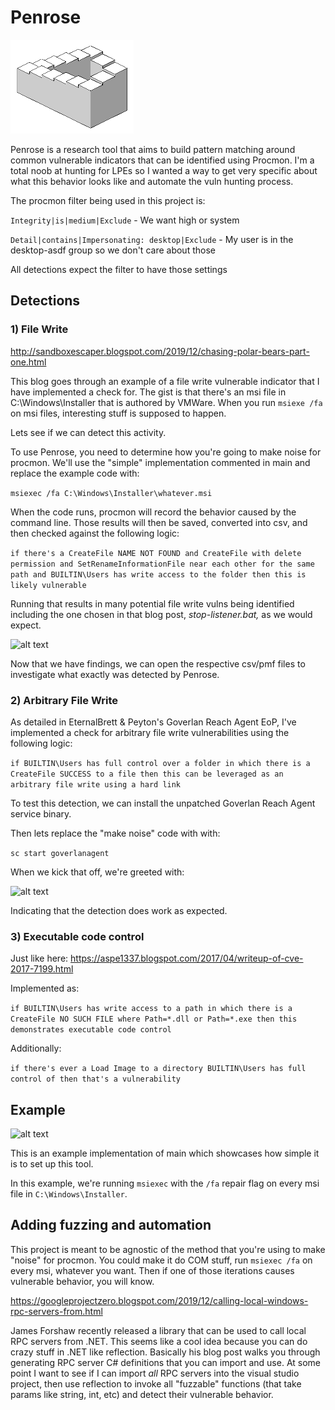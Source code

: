 

# Penrose 
![alt text](RPCExploit/penrose.png "Logo Title Text 1")

Penrose is a research tool that aims to build pattern matching around common vulnerable indicators that can be identified using Procmon. I'm a total noob at hunting for LPEs so I wanted a way to get very specific about what this behavior looks like and automate the vuln hunting process.

The procmon filter being used in this project is:

`Integrity|is|medium|Exclude` - We want high or system

`Detail|contains|Impersonating: desktop|Exclude` - My user is in the desktop-asdf group so we don't care about those

All detections expect the filter to have those settings

## Detections

### 1) File Write
http://sandboxescaper.blogspot.com/2019/12/chasing-polar-bears-part-one.html

This blog goes through an example of a file write vulnerable indicator that I have implemented a check for. The gist is that there's an msi file in C:\Windows\Installer that is authored by VMWare. When you run `msiexe /fa` on msi files, interesting stuff is supposed to happen.

Lets see if we can detect this activity.

To use Penrose, you need to determine how you're going to make noise for procmon. We'll use the "simple" implementation commented in main and replace the example code with:

`msiexec /fa C:\Windows\Installer\whatever.msi`

When the code runs, procmon will record the behavior caused by the command line. Those results will then be saved, converted into csv, and then checked against the following logic:

`if there's a CreateFile NAME NOT FOUND and CreateFile with delete permission and SetRenameInformationFile near each other for the same path and BUILTIN\Users has write access to the folder then this is likely vulnerable`

Running that results in many potential file write vulns being identified including the one chosen in that blog post, *stop-listener.bat,* as we would expect.

![alt text](fileModify.PNG "Title")

Now that we have findings, we can open the respective csv/pmf files to investigate what exactly was detected by Penrose.


### 2) Arbitrary File Write
As detailed in EternalBrett & Peyton's Goverlan Reach Agent EoP, I've implemented a check for arbitrary file write vulnerabilities using the following logic:

`if BUILTIN\Users has full control over a folder in which there is a CreateFile SUCCESS to a file then this can be leveraged as an arbitrary file write using a hard link`

To test this detection, we can install the unpatched Goverlan Reach Agent service binary.

Then lets replace the "make noise" code with  with:

`sc start goverlanagent`

When we kick that off, we're greeted with:

![alt text](arbitraryFileWrite.png "Title")

Indicating that the detection does work as expected.




### 3) Executable code control
Just like here: https://aspe1337.blogspot.com/2017/04/writeup-of-cve-2017-7199.html

Implemented as:

`if BUILTIN\Users has write access to a path in which there is a CreateFile NO SUCH FILE where Path=*.dll or Path=*.exe then this demonstrates executable code control`

Additionally:

`if there's ever a Load Image to a directory BUILTIN\Users has full control of then that's a vulnerability`

## Example
![alt text](mainExample.png "Title")

This is an example implementation of main which showcases how simple it is to set up this tool. 

In this example, we're running `msiexec` with the `/fa` repair flag on every msi file in `C:\Windows\Installer`.

## Adding fuzzing and automation
This project is meant to be agnostic of the method that you're using to make "noise" for procmon. You could make it do COM stuff, run `msiexec /fa` on every msi, whatever you want. Then if one of those iterations causes vulnerable behavior, you will know.

https://googleprojectzero.blogspot.com/2019/12/calling-local-windows-rpc-servers-from.html

James Forshaw recently released a library that can be used to call local RPC servers from .NET. This seems like a cool idea because you can do crazy stuff in .NET like reflection. Basically his blog post walks you through generating RPC server C# definitions that you can import and use. At some point I want to see if I can import _all_ RPC servers into the visual studio project, then use reflection to invoke all "fuzzable" functions (that take params like string, int, etc) and detect their vulnerable behavior.
